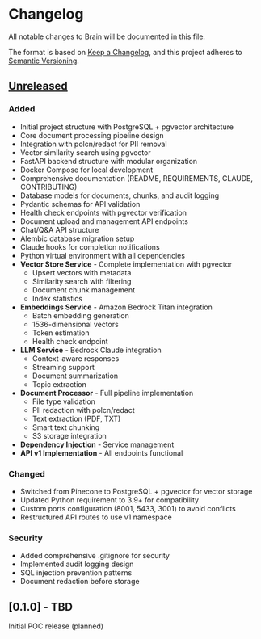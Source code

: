 # Changelog

All notable changes to Brain will be documented in this file.

The format is based on [Keep a Changelog](https://keepachangelog.com/en/1.0.0/),
and this project adheres to [Semantic Versioning](https://semver.org/spec/v2.0.0.html).

## [Unreleased]

### Added
- Initial project structure with PostgreSQL + pgvector architecture
- Core document processing pipeline design
- Integration with polcn/redact for PII removal
- Vector similarity search using pgvector
- FastAPI backend structure with modular organization
- Docker Compose for local development
- Comprehensive documentation (README, REQUIREMENTS, CLAUDE, CONTRIBUTING)
- Database models for documents, chunks, and audit logging
- Pydantic schemas for API validation
- Health check endpoints with pgvector verification
- Document upload and management API endpoints
- Chat/Q&A API structure
- Alembic database migration setup
- Claude hooks for completion notifications
- Python virtual environment with all dependencies
- **Vector Store Service** - Complete implementation with pgvector
  - Upsert vectors with metadata
  - Similarity search with filtering
  - Document chunk management
  - Index statistics
- **Embeddings Service** - Amazon Bedrock Titan integration
  - Batch embedding generation
  - 1536-dimensional vectors
  - Token estimation
  - Health check endpoint
- **LLM Service** - Bedrock Claude integration
  - Context-aware responses
  - Streaming support
  - Document summarization
  - Topic extraction
- **Document Processor** - Full pipeline implementation
  - File type validation
  - PII redaction with polcn/redact
  - Text extraction (PDF, TXT)
  - Smart text chunking
  - S3 storage integration
- **Dependency Injection** - Service management
- **API v1 Implementation** - All endpoints functional

### Changed
- Switched from Pinecone to PostgreSQL + pgvector for vector storage
- Updated Python requirement to 3.9+ for compatibility
- Custom ports configuration (8001, 5433, 3001) to avoid conflicts
- Restructured API routes to use v1 namespace

### Security
- Added comprehensive .gitignore for security
- Implemented audit logging design
- SQL injection prevention patterns
- Document redaction before storage

## [0.1.0] - TBD

Initial POC release (planned)

[Unreleased]: https://github.com/polcn/brain/compare/v0.1.0...HEAD